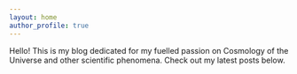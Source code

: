```yaml
---
layout: home
author_profile: true
---
```


Hello! This is my blog dedicated for my fuelled passion on Cosmology of the Universe and other scientific phenomena. Check out my latest posts below.
